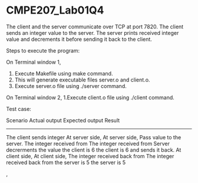 # CMPE207_Lab01Q4
The client and the server communicate over TCP at port 7820.
The client sends an integer value to the server.
The server prints received integer value and decrements it before sending it back to the client.

Steps to execute the program:

On Terminal window 1,
1.	Execute Makefile using make command.
2.	This will generate executable files server.o and client.o.
3.	Execute server.o file using ./server command.

On Terminal window 2,
   1.Execute client.o file using ./client command.


Test case:
   
Scenario	                             Actual output	                    Expected output	                   Result
---------                             ---------------                     ----------------                   -------
The client sends integer              At server side,                     At server side,                    Pass
value to the server.                  The integer received from           The integer received from
Server decrerments the value          the client is 6                     the client is 6
and sends it back.                    At client side,                     At client side,
                                      The integer received back from      The integer received back from
                                      the server is 5                     the server is 5
                                       
,                         
                          
                            
               
                                                        



